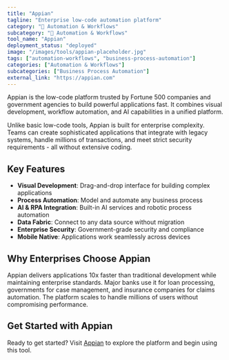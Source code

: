 ```yaml
---
title: "Appian"
tagline: "Enterprise low-code automation platform"
category: "🔄 Automation & Workflows"
subcategory: "🔄 Automation & Workflows"
tool_name: "Appian"
deployment_status: "deployed"
image: "/images/tools/appian-placeholder.jpg"
tags: ["automation-workflows", "business-process-automation"]
categories: ["Automation & Workflows"]
subcategories: ["Business Process Automation"]
external_link: "https://appian.com"
---
```

Appian is the low-code platform trusted by Fortune 500 companies and government agencies to build powerful applications fast. It combines visual development, workflow automation, and AI capabilities in a unified platform.

Unlike basic low-code tools, Appian is built for enterprise complexity. Teams can create sophisticated applications that integrate with legacy systems, handle millions of transactions, and meet strict security requirements - all without extensive coding.

## Key Features
- **Visual Development**: Drag-and-drop interface for building complex applications
- **Process Automation**: Model and automate any business process
- **AI & RPA Integration**: Built-in AI services and robotic process automation
- **Data Fabric**: Connect to any data source without migration
- **Enterprise Security**: Government-grade security and compliance
- **Mobile Native**: Applications work seamlessly across devices

## Why Enterprises Choose Appian
Appian delivers applications 10x faster than traditional development while maintaining enterprise standards. Major banks use it for loan processing, governments for case management, and insurance companies for claims automation. The platform scales to handle millions of users without compromising performance.

## Get Started with Appian

Ready to get started? Visit [Appian](https://appian.com) to explore the platform and begin using this tool.